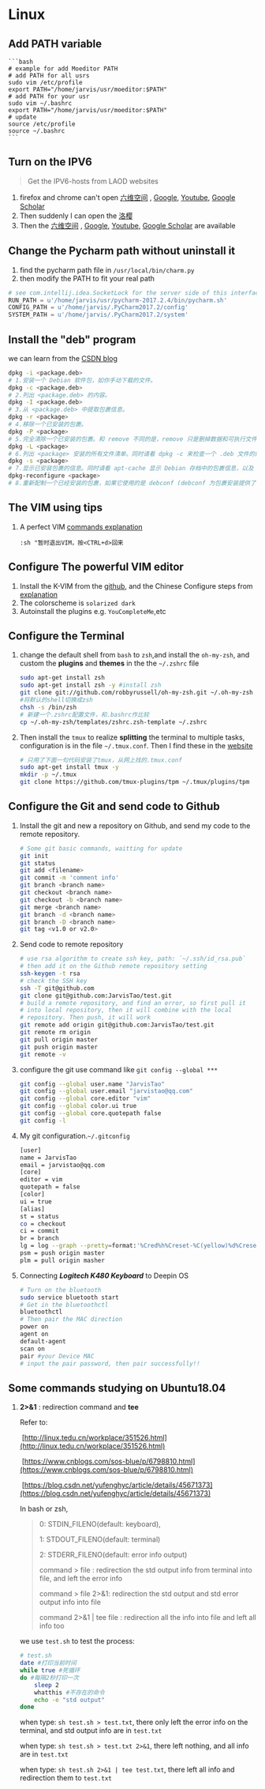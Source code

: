 # Linux 
## Add PATH variable
	```bash
	# example for add Moeditor PATH
	# add PATH for all usrs
	sudo vim /etc/profile
	export PATH="/home/jarvis/usr/moeditor:$PATH"
	# add PATH for your usr
	sudo vim ~/.bashrc
	export PATH="/home/jarvis/usr/moeditor:$PATH"
	# update
	source /etc/profile
	source ~/.bashrc
	```
## Turn on the IPV6
> Get the IPV6-hosts from LAOD websites

1. firefox and chrome can't open [六维空间](http://bt.neu6.edu.cn/forum.php) , [Google](http://ipv6.google.com.hk/?gws_rd=cr), [Youtube](https://www.youtube.com/), [Google Scholar](https://scholar.google.com/schhp?hl=en&as_sdt=0,5)
2. Then suddenly I can open the [洛樱](https://pt.whu.edu.cn/index.php)
3. Then the [六维空间](http://bt.neu6.edu.cn/forum.php) , [Google](http://ipv6.google.com.hk/?gws_rd=cr), [Youtube](https://www.youtube.com/), [Google Scholar](https://scholar.google.com/schhp?hl=en&as_sdt=0,5) are available

## Change the Pycharm path without uninstall it
1. find the pycharm path file in `/usr/local/bin/charm.py`
2. then modify the PATH to fit your real path


```python
# see com.intellij.idea.SocketLock for the server side of this interface
RUN_PATH = u'/home/jarvis/usr/pycharm-2017.2.4/bin/pycharm.sh'
CONFIG_PATH = u'/home/jarvis/.PyCharm2017.2/config'
SYSTEM_PATH = u'/home/jarvis/.PyCharm2017.2/system'
```

## Install the "deb" program
we can learn from the [CSDN blog](http://blog.csdn.net/kevinhg/article/details/5934462)

```bash
dpkg -i <package.deb>
# 1.安装一个 Debian 软件包，如你手动下载的文件。
dpkg -c <package.deb>
# 2.列出 <package.deb> 的内容。
dpkg -I <package.deb>
# 3.从 <package.deb> 中提取包裹信息。
dpkg -r <package>
# 4.移除一个已安装的包裹。
dpkg -P <package>
# 5.完全清除一个已安装的包裹。和 remove 不同的是，remove 只是删掉数据和可执行文件，purge 另外还删除所有的配制文件。
dpkg -L <package>
# 6.列出 <package> 安装的所有文件清单。同时请看 dpkg -c 来检查一个 .deb 文件的内容。
dpkg -s <package>
# 7.显示已安装包裹的信息。同时请看 apt-cache 显示 Debian 存档中的包裹信息，以及 dpkg -I 来显示从一个 .deb 文件中提取的包裹信息。
dpkg-reconfigure <package>
# 8.重新配制一个已经安装的包裹，如果它使用的是 debconf (debconf 为包裹安装提供了一个统一的配制界面)。
```

## The VIM using tips
1. A perfect VIM [commands explanation](http://blog.csdn.net/g1036583997/article/details/50074553)

	```vim
	:sh "暂时退出VIM，按<CTRL+d>回来
	```

## Configure The powerful VIM editor

1. Install the K-VIM from the [github](https://github.com/wklken/k-vim), and the Chinese Configure steps from [explanation](https://github.com/wklken/k-vim)
2. The colorscheme is `solarized dark`
3. Autoinstall the plugins e.g. `YouCompleteMe`,etc

## Configure the Terminal
1. change the default shell from `bash` to `zsh`,and install the `oh-my-zsh`, and custom the **plugins** and **themes** in the the `~/.zshrc` file

	```bash
	sudo apt-get install zsh
	sudo apt-get install zsh -y #install zsh
	git clone git://github.com/robbyrussell/oh-my-zsh.git ~/.oh-my-zsh
	#将默认的shell切换成zsh
	chsh -s /bin/zsh 
	# 新建一个.zshrc配置文件，和.bashrc作比较
	cp ~/.oh-my-zsh/templates/zshrc.zsh-template ~/.zshrc
	```

2. Then install the `tmux` to realize **splitting** the terminal to multiple tasks, configuration is in the file `~/.tmux.conf`. Then I find these in the [website](http://www.jianshu.com/p/0d4334cdeeeb)

	```bash
	# 只用了下面一句代码安装了tmux，从网上找的.tmux.conf
	sudo apt-get install tmux -y
	mkdir -p ~/.tmux
	git clone https://github.com/tmux-plugins/tpm ~/.tmux/plugins/tpm
	```

## Configure the Git and send code to Github

1. Install the git and new a repository on Github, and send my code to the remote repository.

	```bash
	# Some git basic commands, waitting for update
	git init
	git status
	git add <filename>
	git commit -m 'comment info'
	git branch <branch name>
	git checkout <branch name>
	git checkout -b <branch name>
	git merge <branch name>
	git branch -d <branch name>
	git branch -D <branch name>
	git tag <v1.0 or v2.0>
	```

2. Send code to remote repository

	```bash
	# use rsa algorithm to create ssh key, path: `~/.ssh/id_rsa.pub`
	# then add it on the Github remote repository setting
	ssh-keygen -t rsa
	# check the SSH key
	ssh -T git@github.com
	git clone git@github.com:JarvisTao/test.git
	# build a remote repository, and find an error, so first pull it 
	# into local repository, then it will combine with the local 
	# repository. Then push, it will work
	git remote add origin git@github.com:JarvisTao/test.git
	git remote rm origin
	git pull origin master
	git push origin master
	git remote -v
	```

3. configure the git use command like `git config --global ***` 

	```bash
	git config --global user.name "JarvisTao"
	git config --global user.email "jarvistao@qq.com"
	git config --global core.editor "vim"
	git config --global color.ui true
	git config --global core.quotepath false
	git config -l
	```

4. My git configuration.`~/.gitconfig`

	```bash
	[user]
	name = JarvisTao
	email = jarvistao@qq.com
	[core]
	editor = vim
	quotepath = false
	[color]
	ui = true
	[alias]
	st = status
	co = checkout
	ci = commit
	br = branch
	lg = log --graph --pretty=format:'%Cred%h%Creset-%C(yellow)%d%Creset %s %Cgreen(%cr)%C(bold blue)<%an>%Creset' --abbrev-commit --date=relative
	psm = push origin master
	plm = pull origin masher
	```
	
5. Connecting ***Logitech K480 Keyboard*** to Deepin OS

	```bash
	# Turn on the bluetooth
	sudo service bluetooth start
	# Get in the bluetoothctl
	bluetoothctl
	# Then pair the MAC direction
	power on 
	agent on 
	default-agent
	scan on
	pair #your Device MAC
	# input the pair password, then pair successfully!!
	```

## Some commands studying on Ubuntu18.04

1. **2>&1** : redirection command  and  **tee**  

   Refer to: 

   ​	[http://linux.tedu.cn/workplace/351526.html](http://linux.tedu.cn/workplace/351526.html)

   ​	[https://www.cnblogs.com/sos-blue/p/6798810.html](https://www.cnblogs.com/sos-blue/p/6798810.html) 

   ​	[https://blog.csdn.net/yufenghyc/article/details/45671373](https://blog.csdn.net/yufenghyc/article/details/45671373)

   In bash or zsh, 

   > 0: STDIN_FILENO(default: keyboard),
   >
   > 1: STDOUT_FILENO(default: terminal)
   >
   > 2: STDERR_FILENO(default: error info output)
   >
   > command > file : redirection the std output info from terminal into file, and left the error info 
   >
   > command > file 2>&1: redirection the std output and std error output info into file
   >
   > command 2>&1 | tee file : redirection all the info into file and left all info too

   we use `test.sh` to test the process:

   ```bash
   # test.sh
   date #打印当前时间
   while true #死循环
   do #每隔2秒打印一次 
       sleep 2 
       whatthis #不存在的命令 
       echo -e "std output"
   done
   ```

   when type:  `sh test.sh > test.txt`, there only left the error info on the terminal, and std output info are in `test.txt`

   when type: `sh test.sh > test.txt 2>&1`, there left nothing, and all info are in `test.txt`

   when type: `sh test.sh 2>&1 | tee test.txt`, there left all info and redirection them to `test.txt`

   